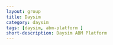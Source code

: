 ```yaml
---
layout: group
title: Daysim
category: daysim
tags: [daysim, abm-platform ]
short-description: Daysim ABM Platform
---
```








